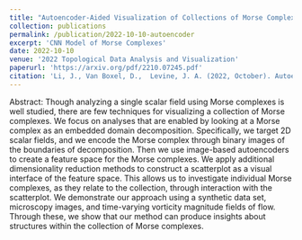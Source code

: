 ```yaml
---
title: "Autoencoder-Aided Visualization of Collections of Morse Complexes"
collection: publications
permalink: /publication/2022-10-10-autoencoder
excerpt: 'CNN Model of Morse Complexes'
date: 2022-10-10
venue: '2022 Topological Data Analysis and Visualization'
paperurl: 'https://arxiv.org/pdf/2210.07245.pdf'
citation: 'Li, J., Van Boxel, D.,  Levine, J. A. (2022, October). Autoencoder-Aided Visualization of Collections of Morse Complexes. In 2022 Topological Data Analysis and Visualization (TopoInVis) (pp. 18-28). IEEE.'
---
```


Abstract: Though analyzing a single scalar field using Morse complexes is well studied, there are few techniques for visualizing a collection of Morse complexes. We focus on analyses that are enabled by looking at a Morse complex as an embedded domain decomposition. Specifically, we target 2D scalar fields, and we encode the Morse complex through binary images of the boundaries of decomposition. Then we use image-based autoencoders to create a feature space for the Morse complexes. We apply additional dimensionality reduction methods to construct a scatterplot as a visual interface of the feature space. This allows us to investigate individual Morse complexes, as they relate to the collection, through interaction with the scatterplot. We demonstrate our approach using a synthetic data set, microscopy images, and time-varying vorticity magnitude fields of flow. Through these, we show that our method can produce insights about structures within the collection of Morse complexes.

